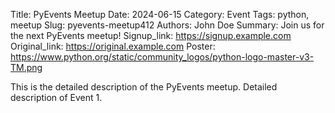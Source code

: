 Title: PyEvents Meetup
Date: 2024-06-15
Category: Event
Tags: python, meetup
Slug: pyevents-meetup412
Authors: John Doe
Summary: Join us for the next PyEvents meetup!
Signup_link: https://signup.example.com
Original_link: https://original.example.com
Poster: https://www.python.org/static/community_logos/python-logo-master-v3-TM.png

This is the detailed description of the PyEvents meetup.
Detailed description of Event 1.
